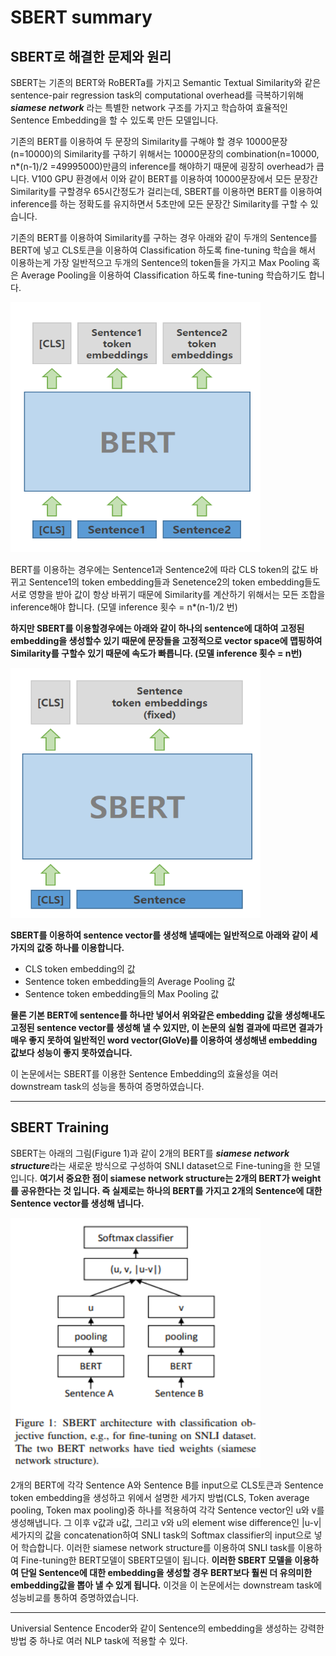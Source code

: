 # SBERT summary
## SBERT로 해결한 문제와 원리
SBERT는 기존의 BERT와 RoBERTa를 가지고 Semantic Textual Similarity와 같은 sentence-pair regression task의 computational overhead를 극복하기위해 ***siamese network*** 라는 특별한 network 구조를 가지고 학습하여 효율적인 Sentence Embedding을 할 수 있도록 만든 모델입니다.

기존의 BERT를 이용하여 두 문장의 Similarity를 구해야 할 경우 10000문장(n=10000)의 Similarity를 구하기 위해서는 10000문장의 combination(n=10000, n*(n-1)/2 =49995000)만큼의 inference를 해야하기 때문에 굉장히 overhead가 큽니다. V100 GPU 환경에서 이와 같이 BERT를 이용하여 10000문장에서 모든 문장간 Similarity를 구할경우 65시간정도가 걸리는데, SBERT를 이용하면 BERT를 이용하여 inference를 하는 정확도를 유지하면서 5초만에 모든 문장간 Similarity를 구할 수 있습니다.

기존의 BERT를 이용하여 Similarity를 구하는 경우 아래와 같이 두개의 Sentence를 BERT에 넣고 CLS토큰을 이용하여 Classification 하도록 fine-tuning 학습을 해서 이용하는게 가장 일반적으고 두개의 Sentence의 token들을 가지고 Max Pooling 혹은 Average Pooling을 이용하여 Classification 하도록 fine-tuning 학습하기도 합니다.

<img src="./imgs/BERT.PNG" width="400px" height="400px" alt="BERT"></img><br/>

BERT를 이용하는 경우에는 Sentence1과 Sentence2에 따라 CLS token의 값도 바뀌고 Sentence1의 token embedding들과 Senetence2의 token embedding들도 서로 영향을 받아 값이 항상 바뀌기 때문에 Similarity를 계산하기 위해서는 모든 조합을 inference해야 합니다. (모델 inference 횟수 = n*(n-1)/2 번)

**하지만 SBERT를 이용할경우에는 아래와 같이 하나의 sentence에 대하여 고정된 embedding을 생성할수 있기 때문에 문장들을 고정적으로 vector space에 맵핑하여 Similarity를 구할수 있기 때문에 속도가 빠릅니다. (모델 inference 횟수 = n번)** 

<img src="./imgs/SBERT.PNG" width="400px" height="400px" alt="BERT"></img><br/>

**SBERT를 이용하여 sentence vector를 생성해 낼때에는 일반적으로 아래와 같이 세가지의 값중 하나를 이용합니다.**
* CLS token embedding의 값
* Sentence token embedding들의 Average Pooling 값
* Sentence token embedding들의 Max Pooling 값

**물론 기본 BERT에 sentence를 하나만 넣어서 위와같은 embedding 값을 생성해내도 고정된 sentence vector를 생성해 낼 수 있지만, 이 논문의 실험 결과에 따르면 결과가 매우 좋지 못하여 일반적인 word vector(GloVe)를 이용하여 생성해낸 embedding 값보다 성능이 좋지 못하였습니다.**

이 논문에서는 SBERT를 이용한 Sentence Embedding의 효율성을 여러 downstream task의 성능을 통하여 증명하였습니다.

------------------------------------------

## SBERT Training
SBERT는 아래의 그림(Figure 1)과 같이 2개의 BERT를 ***siamese network structure***라는 새로운 방식으로 구성하여 SNLI dataset으로 Fine-tuning을 한 모델입니다. **여기서 중요한 점이 siamese network structure는 2개의 BERT가 weight를 공유한다는 것 입니다. 즉 실제로는 하나의 BERT를 가지고 2개의 Sentence에 대한 Sentence vector를 생성해 냅니다.**

<img src="./imgs/SBERT-training.PNG" width="400px" height="400px" alt="BERT"></img><br/>

2개의 BERT에 각각 Sentence A와 Sentence B를 input으로 CLS토큰과 Sentence token embedding을 생성하고 위에서 설명한 세가지 방법(CLS, Token average pooling, Token max pooling)중 하나를 적용하여 각각 Sentence vector인 u와 v를 생성해냅니다. 그 이후 v값과 u값, 그리고 v와 u의 element wise difference인 |u-v| 세가지의 값을 concatenation하여 SNLI task의 Softmax classifier의 input으로 넣어 학습합니다. 이러한 siamese network structure를 이용하여 SNLI task를 이용하여 Fine-tuning한 BERT모델이 SBERT모델이 됩니다. **이러한 SBERT 모델을 이용하여 단일 Sentence에 대한 embedding을 생성할 경우 BERT보다 훨씬 더 유의미한 embedding값을 뽑아 낼 수 있게 됩니다.** 이것을 이 논문에서는 downstream task에 성능비교를 통하여 증명하였습니다.

-----------------------------------

Universial Sentence Encoder와 같이 Sentence의 embedding을 생성하는 강력한 방법 중 하나로 여러 NLP task에 적용할 수 있다.